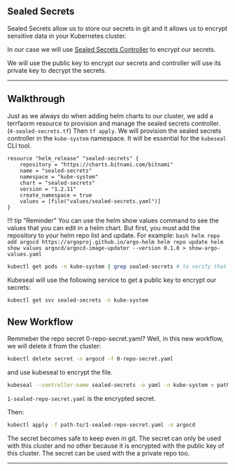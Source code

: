 ## Sealed Secrets

Sealed Secrets allow us to store our secrets in git and it allows us to encrypt sensitive data in your Kubernetes cluster. 

In our case we will use [Sealed Secrets Controller](https://github.com/Bitnami-Labs/sealed-secrets) to encrypt our secrets.


We will use the public key to encrypt our secrets and controller will use its private key to decrypt the secrets.

---

## Walkthrough

Just as we always do when adding helm charts to our cluster, we add a terrfaorm resource to provision and manage the sealed secrets controller. (`4-sealed-secrets.tf`) Then `tf apply`. We will provision the sealed secrets controller in the `kube-system` namespace. It will be essential for the `kubeseal` CLI tool.

```hcl
resource "helm_release" "sealed-secrets" {
    repository = "https://charts.bitnami.com/bitnami"
    name = "sealed-secrets"
    namespace = "kube-system"
    chart = "sealed-secrets"
    version = "1.2.11"
    create_namespace = true
    values = [file("values/sealed-secrets.yaml")]
}
```

!!! tip "Reminder"
    You can use the helm show values command to see the values that you can edit in a helm chart. But first, you must add the repository to your helm repo list and update. For example:
    ```bash
    helm repo add argocd https://argoproj.github.io/argo-helm
    helm repo update
    helm show values argocd/argocd-image-updater --version 0.1.0 > show-argo-values.yaml
    ```


```bash
kubectl get pods -n kube-system | grep sealed-secrets # to verify that the sealed secrets controller is running and installled correctly
```

Kubeseal will use the following service to get a public key to encrypt our secrets:

```bash
kubectl get svc sealed-secrets -n kube-system
```

## New Workflow

Remmeber the repo secret 0-repo-secret.yaml? Well, in this new workflow, we will delete it from the cluster:

```bash
kubectl delete secret -n argocd -f 0-repo-secret.yaml
```

and use kubeseal to encrypt the file.

```bash
kubeseal --controller-name sealed-secrets -o yaml -n kube-system < path-to/0-repo-secret.yaml > path-to/1-sealed-repo-secret.yaml
```
`1-sealed-repo-secret.yaml` is the encrypted secret.

Then:

```bash
kubectl apply -f path-to/1-sealed-repo-secret.yaml -n argocd
```

The secret becomes safe to keep even in git. The secret can only be used with this cluster and no other because it is encrypted with the public key of this cluster. The secret can be used with the a private repo too.

---
